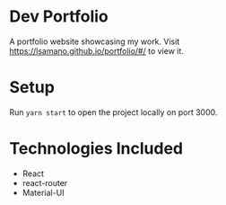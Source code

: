 # Dev Portfolio

A portfolio website showcasing my work.
Visit https://lsamano.github.io/portfolio/#/ to view it.

# Setup
Run `yarn start` to open the project locally on port 3000.

# Technologies Included
- React
- react-router
- Material-UI
